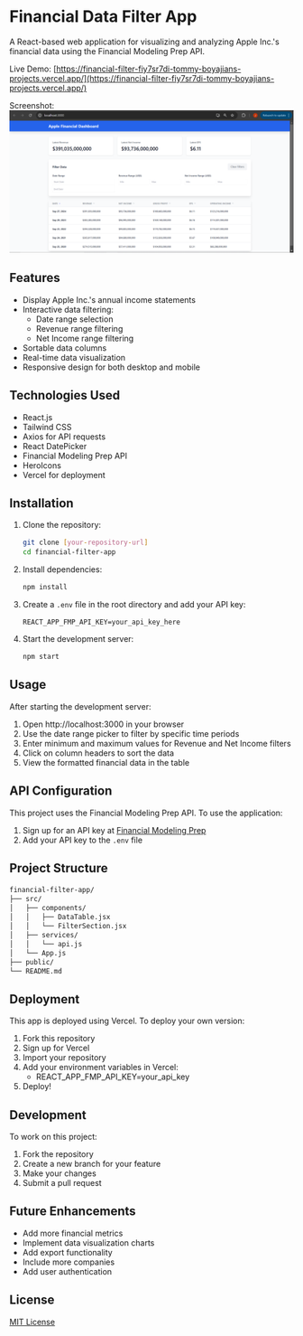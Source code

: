 # Financial Data Filter App

A React-based web application for visualizing and analyzing Apple Inc.'s financial data using the Financial Modeling Prep API.

Live Demo: [https://financial-filter-fiy7sr7di-tommy-boyajians-projects.vercel.app/](https://financial-filter-fiy7sr7di-tommy-boyajians-projects.vercel.app/)

Screenshot: ![alt text](dashboard.png)

## Features

- Display Apple Inc.'s annual income statements
- Interactive data filtering:
  - Date range selection
  - Revenue range filtering
  - Net Income range filtering
- Sortable data columns
- Real-time data visualization
- Responsive design for both desktop and mobile

## Technologies Used

- React.js
- Tailwind CSS
- Axios for API requests
- React DatePicker
- Financial Modeling Prep API
- HeroIcons
- Vercel for deployment

## Installation

1. Clone the repository:
   ```bash
   git clone [your-repository-url]
   cd financial-filter-app
   ```

2. Install dependencies:
   ```bash
   npm install
   ```

3. Create a `.env` file in the root directory and add your API key:
   ```
   REACT_APP_FMP_API_KEY=your_api_key_here
   ```

4. Start the development server:
   ```bash
   npm start
   ```

## Usage

After starting the development server:
1. Open http://localhost:3000 in your browser
2. Use the date range picker to filter by specific time periods
3. Enter minimum and maximum values for Revenue and Net Income filters
4. Click on column headers to sort the data
5. View the formatted financial data in the table

## API Configuration

This project uses the Financial Modeling Prep API. To use the application:
1. Sign up for an API key at [Financial Modeling Prep](https://site.financialmodelingprep.com/)
2. Add your API key to the `.env` file

## Project Structure

```
financial-filter-app/
├── src/
│   ├── components/
│   │   ├── DataTable.jsx
│   │   └── FilterSection.jsx
│   ├── services/
│   │   └── api.js
│   └── App.js
├── public/
└── README.md
```

## Deployment

This app is deployed using Vercel. To deploy your own version:

1. Fork this repository
2. Sign up for Vercel
3. Import your repository
4. Add your environment variables in Vercel:
   - REACT_APP_FMP_API_KEY=your_api_key
5. Deploy!

## Development

To work on this project:

1. Fork the repository
2. Create a new branch for your feature
3. Make your changes
4. Submit a pull request

## Future Enhancements

- Add more financial metrics
- Implement data visualization charts
- Add export functionality
- Include more companies
- Add user authentication

## License

[MIT License](LICENSE)